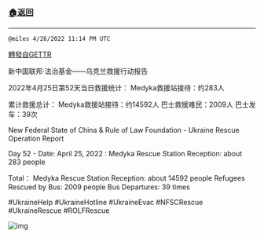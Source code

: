 ###  [:house:返回](README.md)
---


`@miles 4/26/2022 11:14 PM UTC`

[轉發自GETTR](https://gettr.com/post/p178p1x4dea)

新中国联邦·法治基金——乌克兰救援行动报告

2022年4月25日第52天当日救援统计：
Medyka救援站接待：约283人

累计救援总计：
Medyka救援站接待：约14592人
巴士救援难民：2009人
巴士发车：39次

New Federal State of China & Rule of Law Foundation - Ukraine Rescue Operation Report 

Day 52 - Date: April 25, 2022 :
Medyka Rescue Station Reception: about 283 people

Total：
Medyka Rescue Station Reception: about 14592 people
Refugees Rescued by Bus: 2009 people
Bus Departures: 39 times

#UkraineHelp #UkraineHotline #UkraineEvac #NFSCRescue #UkraineRescue #ROLFRescue

![img](https://media.gettr.com/group6/getter/2022/04/26/23/9fa6b9ad-8b1a-bb36-72b8-0855ee751ce3/be875571760b93d7440807a2ca9c6750.jpg)

